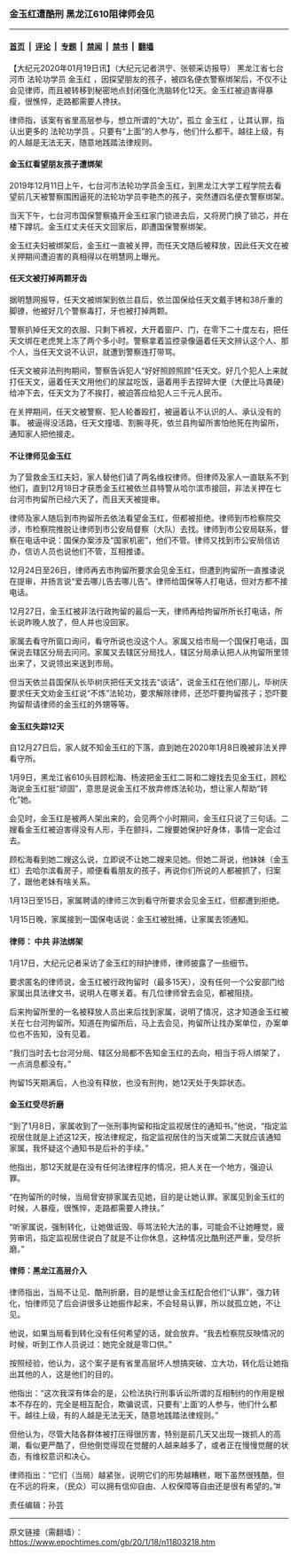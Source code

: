 ### 金玉红遭酷刑 黑龙江610阻律师会见

---

#### [首页](../../../..?n11803218) &nbsp;|&nbsp; [评论](../../../../../epoch-comment?n11803218) &nbsp;|&nbsp; [专题](../../../../../epoch-special?n11803218) &nbsp;|&nbsp; [禁闻](../../../../../epoch-news?n11803218) &nbsp;|&nbsp; [禁书](../../../../../books?n11803218) &nbsp;|&nbsp; [翻墙](https://github.com/gfw-breaker/nogfw/blob/master/README.md?n11803218)


<div class="post_content" id="artbody" itemprop="articleBody">
 <!-- article content begin -->
 <p>
  【大纪元2020年01月19日讯】（大纪元记者洪宁、张顿采访报导）
  <ok href="https://www.epochtimes.com/gb/tag/%E9%BB%91%E9%BE%99%E6%B1%9F%E7%9C%81%E4%B8%83%E5%8F%B0%E6%B2%B3%E5%B8%82.html">
   黑龙江省七台河市
  </ok>
  <ok href="https://www.epochtimes.com/gb/tag/%E6%B3%95%E8%BD%AE%E5%8A%9F%E5%AD%A6%E5%91%98.html">
   法轮功学员
  </ok>
  <ok href="https://www.epochtimes.com/gb/tag/%E9%87%91%E7%8E%89%E7%BA%A2.html">
   金玉红
  </ok>
  ，因探望朋友的孩子，被四名便衣警察绑架后，不仅不让会见律师，而且被转移到秘密地点封闭强化洗脑转化12天。金玉红被迫害得暴瘦，很憔悴，走路都需要人搀扶。
 </p>
 <p>
  律师指，该案有省里高层参与，想立所谓的“大功”，孤立
  <ok href="https://www.epochtimes.com/gb/tag/%E9%87%91%E7%8E%89%E7%BA%A2.html">
   金玉红
  </ok>
  ，让其认罪，指认出更多的
  <ok href="https://www.epochtimes.com/gb/tag/%E6%B3%95%E8%BD%AE%E5%8A%9F%E5%AD%A6%E5%91%98.html">
   法轮功学员
  </ok>
  。只要有“上面”的人参与，他们什么都干。越往上级，有的人越是无法无天，随意地践踏法律规则。
 </p>
 <h4>
  <strong>
   金玉红看望朋友孩子遭绑架
  </strong>
 </h4>
 <p>
  2019年12月11日上午，七台河市法轮功学员金玉红，到黑龙江大学工程学院去看望前几天被警察围困逼死的法轮功学员李艳杰的孩子，突然遭四名便衣警察绑架。
 </p>
 <p>
  当天下午，七台河市国保警察撬开金玉红家门锁进去后，又将房门换了锁芯，并在楼下蹲坑。金玉红丈夫任天文回家后，即遭国保警察绑架。
 </p>
 <p>
  金玉红夫妇被绑架后，金玉红一直被关押，而任天文随后被释放，因此任天文在被关押期间遭迫害的真相得以在明慧网上曝光。
 </p>
 <h4>
  <strong>
   任天文被打掉两颗牙齿
  </strong>
 </h4>
 <p>
  据明慧网报导，任天文被绑架到依兰县后，依兰国保给任天文戴手铐和38斤重的脚镣，他被好几个警察毒打，牙也被打掉两颗。
 </p>
 <p>
  警察扒掉任天文的衣服、只剩下裤衩，大开着窗户、门，在零下二十度左右，把任天文绑在老虎凳上冻了两个多小时。警察拿着监控录像逼着任天文辨认这个人、那个人，当任天文说不认识，就遭到警察连打带骂。
 </p>
 <p>
  任天文被非法刑拘期间，警察告诉犯人“好好照顾照顾”任天文。好几个犯人上来就打任天文，逼着任天文用他们的尿盆吃饭，逼着用手去捏碎大便（大便比马粪硬）给冲下去，任天文为了不挨打，被迫答应给犯人三千元人民币。
 </p>
 <p>
  在关押期间，任天文被警察、犯人轮番殴打，被逼着认不认识的人、承认没有的事。 被逼得没活路，任天文撞墙、割腕寻死，依兰县拘留所害怕他死在拘留所，通知家人把他接走。
 </p>
 <h4>
  <strong>
   不让律师见金玉红
  </strong>
 </h4>
 <p>
  为了营救金玉红夫妇，家人替他们请了两名维权律师。但律师及家人一直联系不到他们，直到12月18日才获悉金玉红被依兰县特警从哈尔滨市接回，非法关押在七台河市拘留所已经六天了，而且天天被提审。
 </p>
 <p>
  律师及家人随后到市拘留所去依法看望金玉红，但都被拒绝。律师到市检察院交涉，市检察院推脱让律师到市公安局督察（大队）去找。律师到市公安局联系，督察在电话中说：国保办案涉及“国家机密”，他们不管。律师又找到市公安局信访办，信访人员也说他们不管，互相推诿。
 </p>
 <p>
  12月24日至26日，律师再去市拘留所要求会见金玉红，但遭到拘留所一直推诿说在提审，并扬言说“爱去哪儿告去哪儿告”。律师给国保等人打电话，但对方都不接电话。
 </p>
 <p>
  12月27日，金玉红被非法行政拘留的最后一天，律师再给拘留所所长打电话，所长说昨晚人放了，但人并也没回家。
 </p>
 <p>
  家属去看守所窗口询问，看守所说也没这个人。家属又给市局一个国保打电话，国保说去辖区分局去问问。家属又去辖区分局找人，辖区分局承认把人从拘留所里领出来了，又说领出来送到市局。
 </p>
 <p>
  但当天依兰县国保队长毕树庆把任天文找去“谈话”，说金玉红在他们那儿，毕树庆要求任天文劝金玉红说“不炼”法轮功，要求解除律师，还恐吓要拘留孩子；恐吓要拘留帮请律师的金玉红的外甥等等。
 </p>
 <h4>
  <strong>
   金玉红失踪12天
  </strong>
 </h4>
 <p>
  自12月27日后，家人就不知金玉红的下落，直到她在2020年1月8日晚被非法关押看守所。
 </p>
 <p>
  1月9日，黑龙江省610头目顾松海、杨波把金玉红二哥和二嫂找去见金玉红，顾松海说金玉红挺“顽固”，意思是说金玉红不放弃修炼法轮功，想让家人帮助“转化”她。
 </p>
 <p>
  会见时，金玉红是被两人架出来的，会见两个小时期间，金玉红只说了三句话。二嫂看金玉红被迫害得没有人形，手在颤抖，二嫂要她保护好身体，事情一定会过去。
 </p>
 <p>
  顾松海看到她二嫂这么说，立即说不让她二嫂来见她。但她二哥说，他妹妹（金玉红）去哈尔滨看房子，顺便看看朋友的孩子，再说你们所说的人都被抓了，归案了，跟他老妹有啥关系。
 </p>
 <p>
  1月13日至15日，家属聘请的律师三次到看守所要求会见金玉红，但都遭到拒绝。
 </p>
 <p>
  1月15日晚，家属接到一国保电话说：金玉红被批捕，让家属去领通知。
 </p>
 <h4>
  <strong>
   律师：
   <ok href="https://www.epochtimes.com/gb/tag/%E4%B8%AD%E5%85%B1.html">
    中共
   </ok>
   非法绑架
  </strong>
 </h4>
 <p>
  1月17日，大纪元记者采访了金玉红的辩护律师，律师披露了一些细节。
 </p>
 <p>
  要求匿名的律师说，金玉红被行政拘留时（最多15天），没有任何一个公安部门给家属出具法律文书，说明人在哪关着。有几位律师曾去会见，都被阻挠。
 </p>
 <p>
  后来拘留所里的一名被释放人员出来后找到家属，说明了情况，这才知道金玉红被关在七台河拘留所。知道在拘留所后，马上去会见，拘留所让找办案单位，办案单位也不告知，没有见着。
 </p>
 <p>
  “我们当时去七台河分局、辖区分局都不告知金玉红的去向，相当于将人绑架了，一点消息都没有。”
 </p>
 <p>
  拘留15天期满后，人也没有释放，也没有刑拘，她12天处于失踪状态。
 </p>
 <h4>
  <strong>
   金玉红受尽折磨
  </strong>
 </h4>
 <p>
  “到了1月8日，家属收到了一张刑事拘留和指定监视居住的通知书。”他说，“指定监视居住就是上述这12天，按法律规定，指定监视居住的当天或第二天就应该通知家属，我怀疑这个通知书是后补的手续。”
 </p>
 <p>
  他指出，那12天就是在没有任何法律程序的情况，把人关在一个地方，强迫认罪。
 </p>
 <p>
  “在拘留所的时候，当局曾安排家属去见她，目的是让她认罪。家属见到金玉红的时候，人暴瘦，很憔悴，走路都需要人搀扶。”
 </p>
 <p>
  “听家属说，强制转化，让她做诋毁、辱骂法轮大法的事，可能会不让她睡觉，疲劳审讯，指定监视居住说白了就是不让你休息，这种情况比酷刑还严重，受尽折磨。”
 </p>
 <h4>
  <strong>
   律师：黑龙江高层介入
   <br/>
  </strong>
 </h4>
 <p>
  律师指出，当局不让见、酷刑折磨，目的是想让金玉红配合他们“认罪”，强力转化，怕律师见了后会讲很多让她振作起来，不会轻易认罪，所以就孤立她，不让见。
 </p>
 <p>
  他说，如果当局看到转化没有任何希望的话，就会放弃。“我去检察院反映情况的时候，听到工作人员说过：她完全就是零口供。”
 </p>
 <p>
  按照经验，他认为，这个案子是有省里高层坏人想搞突破、立大功，转化后让她指出其他的人，这是他们的目的。
 </p>
 <p>
  他指出：“这次我深有体会的是，公检法执行刑事诉讼所谓的互相制约的作用是根本不存在的，完全是相互配合，欺骗说谎，只要有‘上面’的人参与，他们什么都干。越往上级，有的人越是无法无天，随意地践踏法律规则。”
 </p>
 <p>
  但他认为，尽管大陆各群体被打压得很厉害，特别是前几天又出现一拨抓人的高潮，看似更严酷了，但他倒觉得现在觉醒的人越来越多了，或者正在慢慢觉醒的状态，有维权意识和决心。
 </p>
 <p>
  律师指出：“它们（当局）越紧张，说明它们的形势越糟糕，眼下虽然很残酷，但在不远的将来，（民众）可以拥有信仰自由、人权保障等自由还是很有希望的。”#
 </p>
 <p>
  责任编辑：孙芸
 </p>
 <!-- article content end -->
 <div id="below_article_ad">
 </div>
</div>


---

原文链接（需翻墙）：https://www.epochtimes.com/gb/20/1/18/n11803218.htm